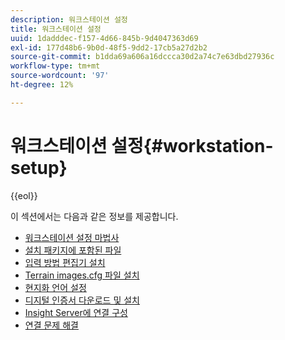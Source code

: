 ```yaml
---
description: 워크스테이션 설정
title: 워크스테이션 설정
uuid: 1dadddec-f157-4d66-845b-9d4047363d69
exl-id: 177d48b6-9b0d-48f5-9dd2-17cb5a27d2b2
source-git-commit: b1dda69a606a16dccca30d2a74c7e63dbd27936c
workflow-type: tm+mt
source-wordcount: '97'
ht-degree: 12%

---
```


# 워크스테이션 설정{#workstation-setup}

{{eol}}

이 섹션에서는 다음과 같은 정보를 제공합니다.

* [워크스테이션 설정 마법사](dwb-client-installer.md)
* [설치 패키지에 포함된 파일](c-install-pkg.md)
* [입력 방법 편집기 설치](https://experienceleague.adobe.com/docs/data-workbench/using/install/workstation-setup/c-localized-ime.html)
* [Terrain images.cfg 파일 설치](https://experienceleague.adobe.com/docs/data-workbench/using/install/workstation-setup/c-setting-localized-languages.html)
* [현지화 언어 설정](https://experienceleague.adobe.com/docs/data-workbench/using/install/workstation-setup/c-setting-localized-languages.html)
* [디지털 인증서 다운로드 및 설치](https://experienceleague.adobe.com/docs/data-workbench/using/install/workstation-setup/c-dgtl-crtf.html)
* [Insight Server에 연결 구성](https://experienceleague.adobe.com/docs/data-workbench/using/install/workstation-setup/c-conn-isvr.html)
* [연결 문제 해결](https://experienceleague.adobe.com/docs/data-workbench/using/install/workstation-setup/t-conn-trbsh.html)
